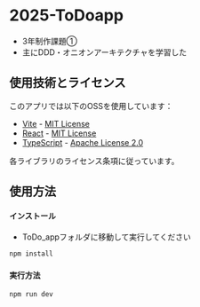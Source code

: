 # 2025-ToDoapp
- 3年制作課題①
- 主にDDD・オニオンアーキテクチャを学習した


## 使用技術とライセンス

このアプリでは以下のOSSを使用しています：

- [Vite](https://vitejs.dev/) - [MIT License](https://github.com/vitejs/vite/blob/main/LICENSE)
- [React](https://reactjs.org/) - [MIT License](https://github.com/facebook/react/blob/main/LICENSE)
- [TypeScript](https://www.typescriptlang.org/) - [Apache License 2.0](https://github.com/microsoft/TypeScript/blob/main/LICENSE.txt)

各ライブラリのライセンス条項に従っています。


## 使用方法

#### インストール

- ToDo_appフォルダに移動して実行してください

```sh
npm install
```
#### 実行方法
```sh
npm run dev
```
